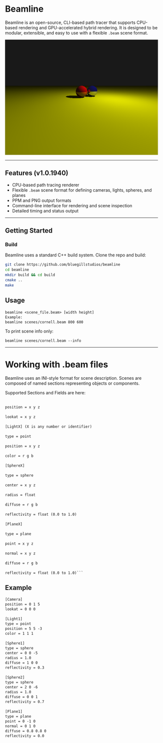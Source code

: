 # Beamline

Beamline is an open-source, CLI-based path tracer that supports CPU-based rendering and GPU-accelerated hybrid rendering. It is designed to be modular, extensible, and easy to use with a flexible `.beam` scene format.

![Render Example](docs/balls.png) 

---

## Features (v1.0.1940)

- CPU-based path tracing renderer
- Flexible `.beam` scene format for defining cameras, lights, spheres, and planes
- PPM and PNG output formats
- Command-line interface for rendering and scene inspection
- Detailed timing and status output
--------------------

## Getting Started

### Build

Beamline uses a standard C++ build system. Clone the repo and build:

```bash
git clone https://github.com/bluegillstudios/beamline
cd beamline
mkdir build && cd build
cmake ..
make
```
## Usage

```
beamline <scene_file.beam> [width height]
Example:
beamline scenes/cornell.beam 800 600
```

To print scene info only:
```
beamline scenes/cornell.beam --info
```
-----------------------------

# Working with .beam files

Beamline uses an INI-style format for scene description. Scenes are composed of named sections representing objects or components.

Supported Sections and Fields are here:

```[Camera]

position = x y z

lookat = x y z

[LightX] (X is any number or identifier)

type = point

position = x y z

color = r g b

[SphereX]

type = sphere

center = x y z

radius = float

diffuse = r g b

reflectivity = float (0.0 to 1.0)

[PlaneX]

type = plane

point = x y z

normal = x y z

diffuse = r g b

reflectivity = float (0.0 to 1.0)```

```

## Example
```
[Camera]
position = 0 1 5
lookat = 0 0 0

[Light1]
type = point
position = 5 5 -3
color = 1 1 1

[Sphere1]
type = sphere
center = 0 0 -5
radius = 1.0
diffuse = 1 0 0
reflectivity = 0.3

[Sphere2]
type = sphere
center = 2 0 -6
radius = 1.0
diffuse = 0 0 1
reflectivity = 0.7

[Plane1]
type = plane
point = 0 -1 0
normal = 0 1 0
diffuse = 0.8 0.8 0
reflectivity = 0.0
```
